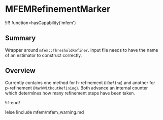 # MFEMRefinementMarker

!if! function=hasCapability('mfem')

## Summary

Wrapper around `mfem::ThresholdRefiner`. Input file needs to have the name of an estimator to construct correctly.


## Overview

Currently contains one method for h-refinement (`HRefine`) and another for p-refinement (`MarkWithoutRefining`).
Both advance an internal counter which determines how many refinement steps have been taken.


!if-end!

!else
!include mfem/mfem_warning.md
